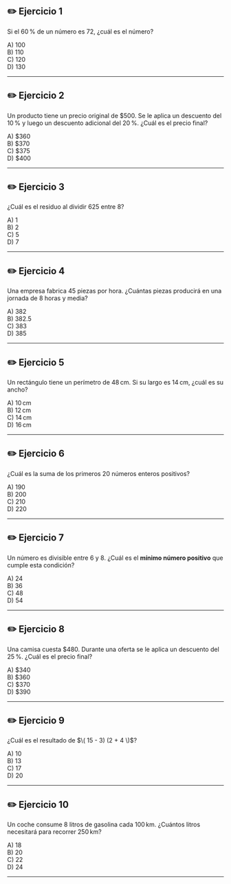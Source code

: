 ## ✏️ Ejercicio 1
Si el 60 % de un número es 72, ¿cuál es el número?

A) 100  
B) 110  
C) 120  
D) 130  


---

## ✏️ Ejercicio 2
Un producto tiene un precio original de \$500. Se le aplica un descuento del 10 % y luego un descuento adicional del 20 %. ¿Cuál es el precio final?

A) \$360  
B) \$370  
C) \$375  
D) \$400  


---

## ✏️ Ejercicio 3
¿Cuál es el residuo al dividir 625 entre 8?

A) 1  
B) 2  
C) 5  
D) 7  


---

## ✏️ Ejercicio 4
Una empresa fabrica 45 piezas por hora. ¿Cuántas piezas producirá en una jornada de 8 horas y media?

A) 382  
B) 382.5  
C) 383  
D) 385  


---

## ✏️ Ejercicio 5
Un rectángulo tiene un perímetro de 48 cm. Si su largo es 14 cm, ¿cuál es su ancho?

A) 10 cm  
B) 12 cm  
C) 14 cm  
D) 16 cm  


---

## ✏️ Ejercicio 6
¿Cuál es la suma de los primeros 20 números enteros positivos?

A) 190  
B) 200  
C) 210  
D) 220  


---

## ✏️ Ejercicio 7
Un número es divisible entre 6 y 8. ¿Cuál es el **mínimo número positivo** que cumple esta condición?

A) 24  
B) 36  
C) 48  
D) 54  


---

## ✏️ Ejercicio 8
Una camisa cuesta \$480. Durante una oferta se le aplica un descuento del 25 %. ¿Cuál es el precio final?

A) \$340  
B) \$360  
C) \$370  
D) \$390  


---

## ✏️ Ejercicio 9
¿Cuál es el resultado de $\( 15 - 3) (2 + 4 \)$?

A) 10  
B) 13  
C) 17  
D) 20  


---

## ✏️ Ejercicio 10
Un coche consume 8 litros de gasolina cada 100 km. ¿Cuántos litros necesitará para recorrer 250 km?

A) 18  
B) 20  
C) 22  
D) 24  


---
